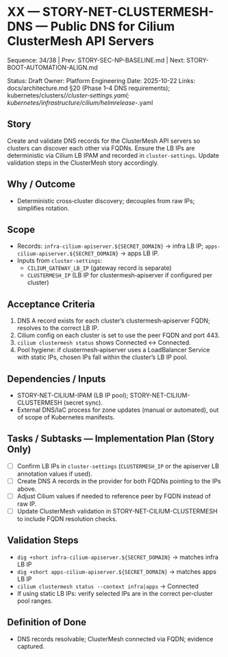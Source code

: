# XX — STORY-NET-CLUSTERMESH-DNS — Public DNS for Cilium ClusterMesh API Servers

Sequence: 34/38 | Prev: STORY-SEC-NP-BASELINE.md | Next: STORY-BOOT-AUTOMATION-ALIGN.md

Status: Draft
Owner: Platform Engineering
Date: 2025-10-22
Links: docs/architecture.md §20 (Phase 1–4 DNS requirements); kubernetes/clusters/*/cluster-settings.yaml; kubernetes/infrastructure/cilium/helmrelease-*.yaml

## Story
Create and validate DNS records for the ClusterMesh API servers so clusters can discover each other via FQDNs. Ensure the LB IPs are deterministic via Cilium LB IPAM and recorded in `cluster-settings`. Update validation steps in the ClusterMesh story accordingly.

## Why / Outcome
- Deterministic cross‑cluster discovery; decouples from raw IPs; simplifies rotation.

## Scope
- Records: `infra-cilium-apiserver.${SECRET_DOMAIN}` → infra LB IP; `apps-cilium-apiserver.${SECRET_DOMAIN}` → apps LB IP.
- Inputs from `cluster-settings`:
  - `CILIUM_GATEWAY_LB_IP` (gateway record is separate)
  - `CLUSTERMESH_IP` (LB IP for clustermesh‑apiserver if configured per cluster)

## Acceptance Criteria
1) DNS A record exists for each cluster’s clustermesh‑apiserver FQDN; resolves to the correct LB IP.
2) Cilium config on each cluster is set to use the peer FQDN and port 443.
3) `cilium clustermesh status` shows Connected ↔ Connected.
4) Pool hygiene: if clustermesh‑apiserver uses a LoadBalancer Service with static IPs, chosen IPs fall within the cluster’s LB IP pool.

## Dependencies / Inputs
- STORY-NET-CILIUM-IPAM (LB IP pool); STORY-NET-CILIUM-CLUSTERMESH (secret sync).
- External DNS/IaC process for zone updates (manual or automated), out of scope of Kubernetes manifests.

## Tasks / Subtasks — Implementation Plan (Story Only)
- [ ] Confirm LB IPs in `cluster-settings` (`CLUSTERMESH_IP` or the apiserver LB annotation values if used).
- [ ] Create DNS A records in the provider for both FQDNs pointing to the IPs above.
- [ ] Adjust Cilium values if needed to reference peer by FQDN instead of raw IP.
- [ ] Update ClusterMesh validation in STORY-NET-CILIUM-CLUSTERMESH to include FQDN resolution checks.

## Validation Steps
- `dig +short infra-cilium-apiserver.${SECRET_DOMAIN}` → matches infra LB IP
- `dig +short apps-cilium-apiserver.${SECRET_DOMAIN}` → matches apps LB IP
- `cilium clustermesh status --context infra|apps` → Connected
- If using static LB IPs: verify selected IPs are in the correct per‑cluster pool ranges.

## Definition of Done
- DNS records resolvable; ClusterMesh connected via FQDN; evidence captured.
